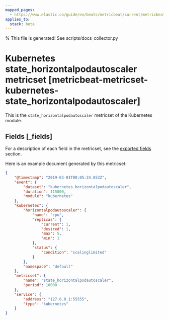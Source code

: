 ```yaml
---
mapped_pages:
  - https://www.elastic.co/guide/en/beats/metricbeat/current/metricbeat-metricset-kubernetes-state_horizontalpodautoscaler.html
applies_to:
  stack: beta
---
```


% This file is generated! See scripts/docs_collector.py

# Kubernetes state_horizontalpodautoscaler metricset [metricbeat-metricset-kubernetes-state_horizontalpodautoscaler]

This is the `state_horizontalpodautoscaler` metricset of the Kubernetes module.

## Fields [_fields]

For a description of each field in the metricset, see the [exported fields](/reference/metricbeat/exported-fields-kubernetes.md) section.

Here is an example document generated by this metricset:

```json
{
    "@timestamp": "2019-03-01T08:05:34.853Z",
    "event": {
        "dataset": "kubernetes.horizontalpodautoscaler",
        "duration": 115000,
        "module": "kubernetes"
    },
    "kubernetes": {
        "horizontalpodautoscaler": {
            "name": "cpu",
            "replicas": {
                "current": 1,
                "desired": 1,
                "max": 5,
                "min": 1
            },
            "status": {
                "condition": "scalinglimited"
            }
        },
        "namespace": "default"
    },
    "metricset": {
        "name": "state_horizontalpodautoscaler",
        "period": 10000
    },
    "service": {
        "address": "127.0.0.1:55555",
        "type": "kubernetes"
    }
}
```
